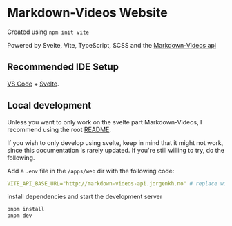 # Markdown-Videos Website

Created using `npm init vite`

Powered by Svelte, Vite, TypeScript, SCSS and the [Markdown-Videos api](http://markdown-videos-api.jorgenkh.no/)

## Recommended IDE Setup

[VS Code](https://code.visualstudio.com/) + [Svelte](https://marketplace.visualstudio.com/items?itemName=svelte.svelte-vscode).

## Local development

Unless you want to only work on the svelte part Markdown-Videos, I recommend using the root [README](https://github.com/Snailedlt/Markdown-Videos/blob/main/README.md).

If you wish to only develop using svelte, keep in mind that it might not work, since this documentation is rarely updated. If you're still willing to try, do the following.

Add a `.env` file in the `/apps/web` dir with the following code:

```yaml
VITE_API_BASE_URL="http://markdown-videos-api.jorgenkh.no" # replace with "http://127.0.0.1:8000" if you're running the markdown-videos api locally
```

install dependencies and start the development server

```sh
pnpm install
pnpm dev
```
